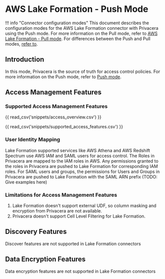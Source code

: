 # AWS Lake Formation - Push Mode

!!! info "Connector configuration modes"
    This document describes the configuration modes for the AWS Lake Formation connector with Privacera using the 
    Push mode. For more information on the Pull mode, refer to 
    [AWS Lake Formation - Pull mode](../index.md#pull-mode). For differences between the Push and 
    Pull modes, [refer to](../index.md).


## Introduction

In this mode, Privacera is the source of truth for access control policies. For more information on the Push mode, refer 
to [Push mode](../index.md#push-mode).

## Access Management Features

### Supported Access Management Features

{{ read_csv('snippets/access_overview.csv') }}

{{ read_csv('snippets/supported_access_features.csv') }}

### User Identity Mapping

Lake Formation supported services like AWS Athena and AWS Redshift Spectrum use AWS IAM and SAML users for access 
control. The Roles in Privacera are mapped to the IAM roles in AWS. Any permissions granted to the roles in Privacera 
are pushed to Lake Formation for corresponding IAM roles. For SAML users and groups, the permissions for Users and
Groups in Privacera are pushed to Lake Formation with the SAML ARN prefix (TODO: Give examples here)

### Limitations for Access Management Features

1. Lake Formation doesn't support external UDF, so column masking and encryption from Privacera are not available.
2. Privacera doesn't support Cell Level Filtering for Lake Formation.

## Discovery Features

Discover features are not supported in Lake Formation connectors


## Data Encryption Features

Data encryption features are not supported in Lake Formation connectors

